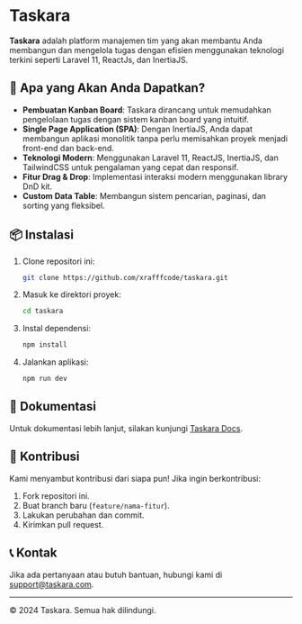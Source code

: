 # Taskara

**Taskara** adalah platform manajemen tim yang akan membantu Anda membangun dan mengelola tugas dengan efisien menggunakan teknologi terkini seperti Laravel 11, ReactJs, dan InertiaJS.

## 🚀 Apa yang Akan Anda Dapatkan?

- **Pembuatan Kanban Board**: Taskara dirancang untuk memudahkan pengelolaan tugas dengan sistem kanban board yang intuitif.
- **Single Page Application (SPA)**: Dengan InertiaJS, Anda dapat membangun aplikasi monolitik tanpa perlu memisahkan proyek menjadi front-end dan back-end.
- **Teknologi Modern**: Menggunakan Laravel 11, ReactJS, InertiaJS, dan TailwindCSS untuk pengalaman yang cepat dan responsif.
- **Fitur Drag & Drop**: Implementasi interaksi modern menggunakan library DnD kit.
- **Custom Data Table**: Membangun sistem pencarian, paginasi, dan sorting yang fleksibel.

## 📦 Instalasi

1. Clone repositori ini:
    ```bash
    git clone https://github.com/xrafffcode/taskara.git
    ```
2. Masuk ke direktori proyek:
    ```bash
    cd taskara
    ```
3. Instal dependensi:
    ```bash
    npm install
    ```
4. Jalankan aplikasi:
    ```bash
    npm run dev
    ```

## 📖 Dokumentasi

Untuk dokumentasi lebih lanjut, silakan kunjungi [Taskara Docs](https://taskara.com/docs).

## 🤝 Kontribusi

Kami menyambut kontribusi dari siapa pun! Jika ingin berkontribusi:

1. Fork repositori ini.
2. Buat branch baru (`feature/nama-fitur`).
3. Lakukan perubahan dan commit.
4. Kirimkan pull request.

## 📞 Kontak

Jika ada pertanyaan atau butuh bantuan, hubungi kami di [support@taskara.com](mailto:support@taskara.com).

---

© 2024 Taskara. Semua hak dilindungi.
